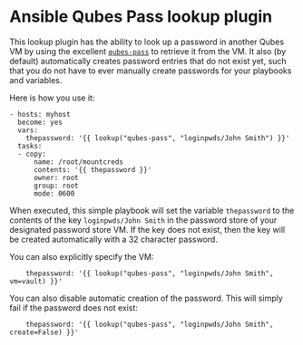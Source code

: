 # Ansible Qubes Pass lookup plugin

This lookup plugin has the ability to look up a password in another Qubes VM
by using the excellent [`qubes-pass`](https://github.com/Rudd-O/qubes-pass)
to retrieve it from the VM.  It also (by default) automatically creates
password entries that do not exist yet, such that you do not have to ever
manually create passwords for your playbooks and variables.

Here is how you use it:

```
- hosts: myhost
  become: yes
  vars:
    thepassword: '{{ lookup("qubes-pass", "loginpwds/John Smith") }}'
  tasks:
  - copy:
      name: /root/mountcreds
      contents: '{{ thepassword }}'
      owner: root
      group: root
      mode: 0600
```

When executed, this simple playbook will set the variable `thepassword`
to the contents of the key `loginpwds/John Smith` in the password store
of your designated password store VM.  If the key does not exist, then
the key will be created automatically with a 32 character password.

You can also explicitly specify the VM:

```
    thepassword: '{{ lookup("qubes-pass", "loginpwds/John Smith", vm=vault) }}'
```

You can also disable automatic creation of the password.  This will simply
fail if the password does not exist:

```
    thepassword: '{{ lookup("qubes-pass", "loginpwds/John Smith", create=False) }}'
```
